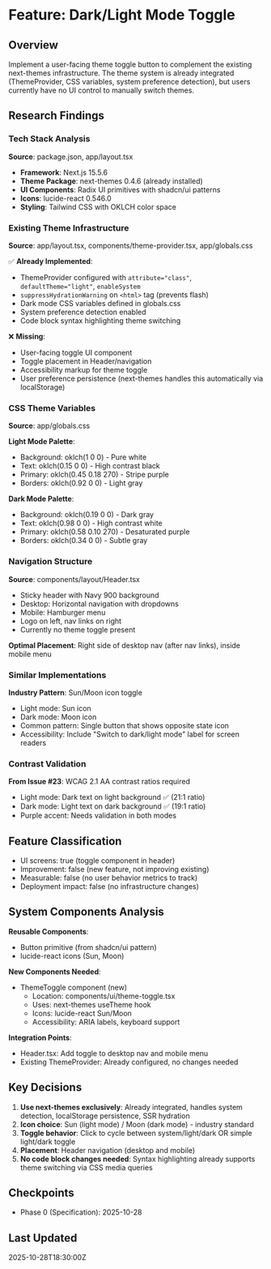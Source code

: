 # Feature: Dark/Light Mode Toggle

## Overview
Implement a user-facing theme toggle button to complement the existing next-themes infrastructure. The theme system is already integrated (ThemeProvider, CSS variables, system preference detection), but users currently have no UI control to manually switch themes.

## Research Findings

### Tech Stack Analysis
**Source**: package.json, app/layout.tsx

- **Framework**: Next.js 15.5.6
- **Theme Package**: next-themes 0.4.6 (already installed)
- **UI Components**: Radix UI primitives with shadcn/ui patterns
- **Icons**: lucide-react 0.546.0
- **Styling**: Tailwind CSS with OKLCH color space

### Existing Theme Infrastructure
**Source**: app/layout.tsx, components/theme-provider.tsx, app/globals.css

✅ **Already Implemented**:
- ThemeProvider configured with `attribute="class"`, `defaultTheme="light"`, `enableSystem`
- `suppressHydrationWarning` on `<html>` tag (prevents flash)
- Dark mode CSS variables defined in globals.css
- System preference detection enabled
- Code block syntax highlighting theme switching

❌ **Missing**:
- User-facing toggle UI component
- Toggle placement in Header/navigation
- Accessibility markup for theme toggle
- User preference persistence (next-themes handles this automatically via localStorage)

### CSS Theme Variables
**Source**: app/globals.css

**Light Mode Palette**:
- Background: oklch(1 0 0) - Pure white
- Text: oklch(0.15 0 0) - High contrast black
- Primary: oklch(0.45 0.18 270) - Stripe purple
- Borders: oklch(0.92 0 0) - Light gray

**Dark Mode Palette**:
- Background: oklch(0.19 0 0) - Dark gray
- Text: oklch(0.98 0 0) - High contrast white
- Primary: oklch(0.58 0.10 270) - Desaturated purple
- Borders: oklch(0.34 0 0) - Subtle gray

### Navigation Structure
**Source**: components/layout/Header.tsx

- Sticky header with Navy 900 background
- Desktop: Horizontal navigation with dropdowns
- Mobile: Hamburger menu
- Logo on left, nav links on right
- Currently no theme toggle present

**Optimal Placement**: Right side of desktop nav (after nav links), inside mobile menu

### Similar Implementations
**Industry Pattern**: Sun/Moon icon toggle
- Light mode: Sun icon
- Dark mode: Moon icon
- Common pattern: Single button that shows opposite state icon
- Accessibility: Include "Switch to dark/light mode" label for screen readers

### Contrast Validation
**From Issue #23**: WCAG 2.1 AA contrast ratios required
- Light mode: Dark text on light background ✅ (21:1 ratio)
- Dark mode: Light text on dark background ✅ (19:1 ratio)
- Purple accent: Needs validation in both modes

## Feature Classification
- UI screens: true (toggle component in header)
- Improvement: false (new feature, not improving existing)
- Measurable: false (no user behavior metrics to track)
- Deployment impact: false (no infrastructure changes)

## System Components Analysis

**Reusable Components**:
- Button primitive (from shadcn/ui pattern)
- lucide-react icons (Sun, Moon)

**New Components Needed**:
- ThemeToggle component (new)
  - Location: components/ui/theme-toggle.tsx
  - Uses: next-themes useTheme hook
  - Icons: lucide-react Sun/Moon
  - Accessibility: ARIA labels, keyboard support

**Integration Points**:
- Header.tsx: Add toggle to desktop nav and mobile menu
- Existing ThemeProvider: Already configured, no changes needed

## Key Decisions

1. **Use next-themes exclusively**: Already integrated, handles system detection, localStorage persistence, SSR hydration
2. **Icon choice**: Sun (light mode) / Moon (dark mode) - industry standard
3. **Toggle behavior**: Click to cycle between system/light/dark OR simple light/dark toggle
4. **Placement**: Header navigation (desktop and mobile)
5. **No code block changes needed**: Syntax highlighting already supports theme switching via CSS media queries

## Checkpoints
- Phase 0 (Specification): 2025-10-28

## Last Updated
2025-10-28T18:30:00Z
